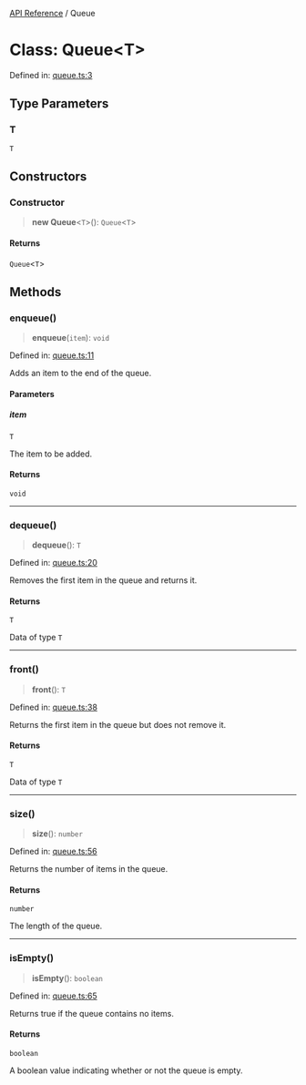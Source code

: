 [API Reference](API%20Reference) / Queue

# Class: Queue\<T\>

Defined in: [queue.ts:3](https://github.com/8by8-org/typedoc-plugin-github-wiki/blob/5d6fd8b04257b57f2891a66d5ae805edb2cf30db/src/queue.ts#L3)

## Type Parameters

### T

`T`

## Constructors

### Constructor

> **new Queue**\<`T`\>(): `Queue`\<`T`\>

#### Returns

`Queue`\<`T`\>

## Methods

### enqueue()

> **enqueue**(`item`): `void`

Defined in: [queue.ts:11](https://github.com/8by8-org/typedoc-plugin-github-wiki/blob/5d6fd8b04257b57f2891a66d5ae805edb2cf30db/src/queue.ts#L11)

Adds an item to the end of the queue.

#### Parameters

##### item

`T`

The item to be added.

#### Returns

`void`

***

### dequeue()

> **dequeue**(): `T`

Defined in: [queue.ts:20](https://github.com/8by8-org/typedoc-plugin-github-wiki/blob/5d6fd8b04257b57f2891a66d5ae805edb2cf30db/src/queue.ts#L20)

Removes the first item in the queue and returns it.

#### Returns

`T`

Data of type `T`

***

### front()

> **front**(): `T`

Defined in: [queue.ts:38](https://github.com/8by8-org/typedoc-plugin-github-wiki/blob/5d6fd8b04257b57f2891a66d5ae805edb2cf30db/src/queue.ts#L38)

Returns the first item in the queue but does not remove it.

#### Returns

`T`

Data of type `T`

***

### size()

> **size**(): `number`

Defined in: [queue.ts:56](https://github.com/8by8-org/typedoc-plugin-github-wiki/blob/5d6fd8b04257b57f2891a66d5ae805edb2cf30db/src/queue.ts#L56)

Returns the number of items in the queue.

#### Returns

`number`

The length of the queue.

***

### isEmpty()

> **isEmpty**(): `boolean`

Defined in: [queue.ts:65](https://github.com/8by8-org/typedoc-plugin-github-wiki/blob/5d6fd8b04257b57f2891a66d5ae805edb2cf30db/src/queue.ts#L65)

Returns true if the queue contains no items.

#### Returns

`boolean`

A boolean value indicating whether or not the queue is empty.
